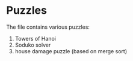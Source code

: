 # Puzzles

The file contains various puzzles:
1. Towers of Hanoi
2. Soduko solver
3. house damage puzzle (based on merge sort)
